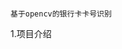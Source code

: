                                                                               基于opencv的银行卡卡号识别    
1.项目介绍

